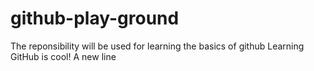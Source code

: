 # github-play-ground
The reponsibility will be used for learning the basics of github
Learning GitHub is cool!
A new line

